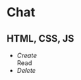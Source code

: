 <h1><b>Chat</b></h1>
<h2>HTML, CSS, JS</h2>
<ul>
<li><i>Create</i></li>
<li<i>Read</i></li>
<li><i>Delete</i></li>
</ul>
